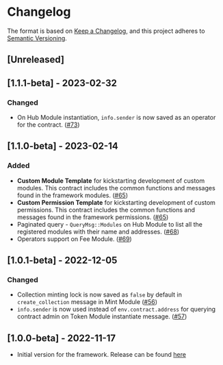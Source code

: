 # Changelog

The format is based on [Keep a Changelog](https://keepachangelog.com/en/1.0.0/),
and this project adheres to [Semantic Versioning](https://semver.org/spec/v2.0.0.html).

## [Unreleased]

## [1.1.1-beta] - 2023-02-32

### Changed

- On Hub Module instantiation, `info.sender` is now saved as an operator for the contract. ([#73](https://github.com/KompleTeam/komple-framework/pull/73))

## [1.1.0-beta] - 2023-02-14

### Added

- **Custom Module Template** for kickstarting development of custom modules. This contract includes the common functions and messages found in the framework modules. ([#65](https://github.com/KompleTeam/komple-framework/pull/65))
- **Custom Permission Template** for kickstarting development of custom permissions. This contract includes the common functions and messages found in the framework permissions. ([#65](https://github.com/KompleTeam/komple-framework/pull/66))
- Paginated query - `QueryMsg::Modules` on Hub Module to list all the registered modules with their name and addresses. ([#68](https://github.com/KompleTeam/komple-framework/pull/68)) 
- Operators support on Fee Module. ([#69](https://github.com/KompleTeam/komple-framework/pull/69))

## [1.0.1-beta] - 2022-12-05

### Changed

- Collection minting lock is now saved as `false` by default in `create_collection` message in Mint Module ([#56](https://github.com/KompleTeam/komple-framework/pull/56))
- `info.sender` is now used instead of `env.contract.address` for querying contract admin on Token Module instantiate message. ([#57](https://github.com/KompleTeam/komple-framework/pull/57))

## [1.0.0-beta] - 2022-11-17

- Initial version for the framework. Release can be found [here](https://github.com/KompleTeam/komple-framework/releases/tag/v1.0.0-beta) 